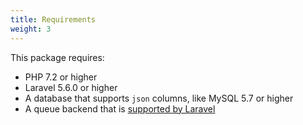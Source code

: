 ```yaml
---
title: Requirements
weight: 3
---
```


This package requires:
- PHP 7.2 or higher 
- Laravel 5.6.0 or higher
- A database that supports `json` columns, like MySQL 5.7 or higher
- A queue backend that is [supported by Laravel](https://laravel.com/docs/5.6/queues#driver-prerequisites)
